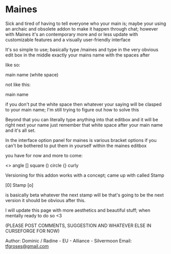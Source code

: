 # Maines

Sick and tired of having to tell everyone who your main is; maybe your using an archaic and obsolete addon to make it happen through chat;
however with Maines it's an contemporary more and or less update with customizable features and a visually user-friendly interface

It's so simple to use; basically type /maines and type in the very obvious edit box in the middle exactly your mains name with the spaces after 

like so:

main name (white space)


not like this:

main name



if you don't put the white space then whatever your saying will be clasped to your main name; I'm still trying to figure out how to solve this

Beyond that you can literally type anything into that editbox and it will be right next your name
just remember that white space after your main name and it's all set.

In the interface option panel for maines is various
bracket options if you can't be bothered to put them in yourself within the maines editbox

you have for now and more to come:

<> angle
[] square
() circle
{} curly

Versioning for this addon works with a concept; came up with called Stamp

[0] Stamp [o] 

is basically beta
whatever the next stamp will be that's going to be the next version it should be obvious after this.

I will update this page with more aesthetics and beautiful stuff; when mentally ready to do so <3

(PLEASE POST COMMENTS, SUGGESTION AND WHATEVER ELSE IN CURSEFORGE FOR NOW)


Author:
Dominic / Radine - EU - Alliance - Silvermoon
Email:
tfgroses@gmail.com

 

